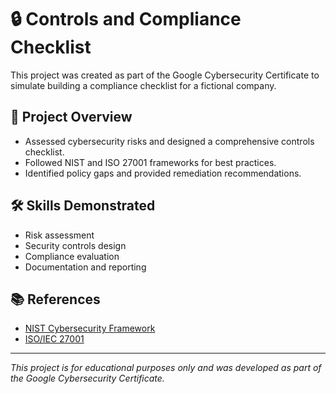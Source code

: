 # 🔒 Controls and Compliance Checklist

This project was created as part of the Google Cybersecurity Certificate to simulate building a compliance checklist for a fictional company.

## 🧩 Project Overview

- Assessed cybersecurity risks and designed a comprehensive controls checklist.
- Followed NIST and ISO 27001 frameworks for best practices.
- Identified policy gaps and provided remediation recommendations.


## 🛠️ Skills Demonstrated

- Risk assessment  
- Security controls design  
- Compliance evaluation  
- Documentation and reporting  

## 📚 References

- [NIST Cybersecurity Framework](https://www.nist.gov/cyberframework)
- [ISO/IEC 27001](https://www.iso.org/isoiec-27001-information-security.html)

---

*This project is for educational purposes only and was developed as part of the Google Cybersecurity Certificate.*
